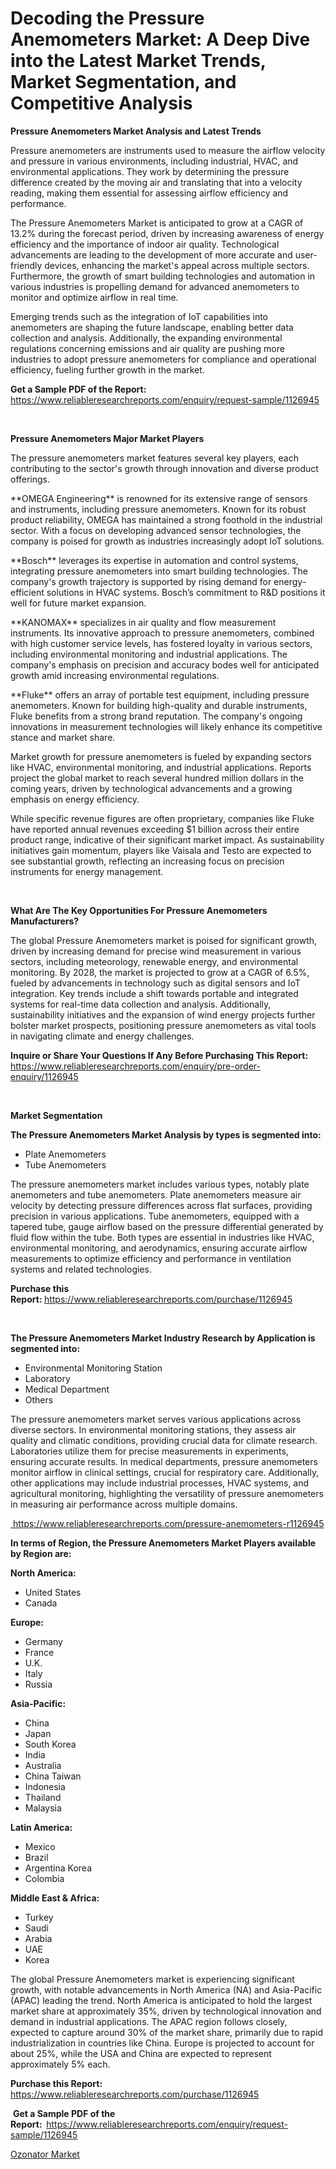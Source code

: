 <p><h1>Decoding the Pressure Anemometers Market: A Deep Dive into the Latest Market Trends, Market Segmentation, and Competitive Analysis</h1></p><p><strong>Pressure Anemometers Market Analysis and Latest Trends</strong></p>
<p><p>Pressure anemometers are instruments used to measure the airflow velocity and pressure in various environments, including industrial, HVAC, and environmental applications. They work by determining the pressure difference created by the moving air and translating that into a velocity reading, making them essential for assessing airflow efficiency and performance.</p><p>The Pressure Anemometers Market is anticipated to grow at a CAGR of 13.2% during the forecast period, driven by increasing awareness of energy efficiency and the importance of indoor air quality. Technological advancements are leading to the development of more accurate and user-friendly devices, enhancing the market's appeal across multiple sectors. Furthermore, the growth of smart building technologies and automation in various industries is propelling demand for advanced anemometers to monitor and optimize airflow in real time.</p><p>Emerging trends such as the integration of IoT capabilities into anemometers are shaping the future landscape, enabling better data collection and analysis. Additionally, the expanding environmental regulations concerning emissions and air quality are pushing more industries to adopt pressure anemometers for compliance and operational efficiency, fueling further growth in the market.</p></p>
<p><strong>Get a Sample PDF of the Report:&nbsp;</strong> <a href="https://www.reliableresearchreports.com/enquiry/request-sample/1126945?utm_campaign=2205&utm_medium=2&utm_source=Github&utm_content=ia&utm_term=21022025&utm_id=pressure-anemometers">https://www.reliableresearchreports.com/enquiry/request-sample/1126945</a></p>
<p>&nbsp;</p>
<p><strong>Pressure Anemometers Major Market Players</strong></p>
<p><p>The pressure anemometers market features several key players, each contributing to the sector's growth through innovation and diverse product offerings.</p><p>**OMEGA Engineering** is renowned for its extensive range of sensors and instruments, including pressure anemometers. Known for its robust product reliability, OMEGA has maintained a strong foothold in the industrial sector. With a focus on developing advanced sensor technologies, the company is poised for growth as industries increasingly adopt IoT solutions.</p><p>**Bosch** leverages its expertise in automation and control systems, integrating pressure anemometers into smart building technologies. The company's growth trajectory is supported by rising demand for energy-efficient solutions in HVAC systems. Bosch’s commitment to R&D positions it well for future market expansion.</p><p>**KANOMAX** specializes in air quality and flow measurement instruments. Its innovative approach to pressure anemometers, combined with high customer service levels, has fostered loyalty in various sectors, including environmental monitoring and industrial applications. The company's emphasis on precision and accuracy bodes well for anticipated growth amid increasing environmental regulations.</p><p>**Fluke** offers an array of portable test equipment, including pressure anemometers. Known for building high-quality and durable instruments, Fluke benefits from a strong brand reputation. The company's ongoing innovations in measurement technologies will likely enhance its competitive stance and market share.</p><p>Market growth for pressure anemometers is fueled by expanding sectors like HVAC, environmental monitoring, and industrial applications. Reports project the global market to reach several hundred million dollars in the coming years, driven by technological advancements and a growing emphasis on energy efficiency.</p><p>While specific revenue figures are often proprietary, companies like Fluke have reported annual revenues exceeding $1 billion across their entire product range, indicative of their significant market impact. As sustainability initiatives gain momentum, players like Vaisala and Testo are expected to see substantial growth, reflecting an increasing focus on precision instruments for energy management.</p></p>
<p>&nbsp;</p>
<p><strong>What Are The Key Opportunities For Pressure Anemometers Manufacturers?</strong></p>
<p><p>The global Pressure Anemometers market is poised for significant growth, driven by increasing demand for precise wind measurement in various sectors, including meteorology, renewable energy, and environmental monitoring. By 2028, the market is projected to grow at a CAGR of 6.5%, fueled by advancements in technology such as digital sensors and IoT integration. Key trends include a shift towards portable and integrated systems for real-time data collection and analysis. Additionally, sustainability initiatives and the expansion of wind energy projects further bolster market prospects, positioning pressure anemometers as vital tools in navigating climate and energy challenges.</p></p>
<p><strong>Inquire or Share Your Questions If Any Before Purchasing This Report:</strong> <a href="https://www.reliableresearchreports.com/enquiry/pre-order-enquiry/1126945?utm_campaign=2205&utm_medium=2&utm_source=Github&utm_content=ia&utm_term=21022025&utm_id=pressure-anemometers">https://www.reliableresearchreports.com/enquiry/pre-order-enquiry/1126945</a></p>
<p>&nbsp;</p>
<p><strong>Market Segmentation</strong></p>
<p><strong>The Pressure Anemometers Market Analysis by types is segmented into:</strong></p>
<p><ul><li>Plate Anemometers</li><li>Tube Anemometers</li></ul></p>
<p><p>The pressure anemometers market includes various types, notably plate anemometers and tube anemometers. Plate anemometers measure air velocity by detecting pressure differences across flat surfaces, providing precision in various applications. Tube anemometers, equipped with a tapered tube, gauge airflow based on the pressure differential generated by fluid flow within the tube. Both types are essential in industries like HVAC, environmental monitoring, and aerodynamics, ensuring accurate airflow measurements to optimize efficiency and performance in ventilation systems and related technologies.</p></p>
<p><strong>Purchase this Report:&nbsp;</strong><a href="https://www.reliableresearchreports.com/purchase/1126945?utm_campaign=2205&utm_medium=2&utm_source=Github&utm_content=ia&utm_term=21022025&utm_id=pressure-anemometers">https://www.reliableresearchreports.com/purchase/1126945</a></p>
<p>&nbsp;</p>
<p><strong>The Pressure Anemometers Market Industry Research by Application is segmented into:</strong></p>
<p><ul><li>Environmental Monitoring Station</li><li>Laboratory</li><li>Medical Department</li><li>Others</li></ul></p>
<p><p>The pressure anemometers market serves various applications across diverse sectors. In environmental monitoring stations, they assess air quality and climatic conditions, providing crucial data for climate research. Laboratories utilize them for precise measurements in experiments, ensuring accurate results. In medical departments, pressure anemometers monitor airflow in clinical settings, crucial for respiratory care. Additionally, other applications may include industrial processes, HVAC systems, and agricultural monitoring, highlighting the versatility of pressure anemometers in measuring air performance across multiple domains.</p></p>
<p><a href="https://www.reliableresearchreports.com/pressure-anemometers-r1126945?utm_campaign=2205&utm_medium=2&utm_source=Github&utm_content=ia&utm_term=21022025&utm_id=pressure-anemometers">&nbsp;https://www.reliableresearchreports.com/pressure-anemometers-r1126945</a></p>
<p><strong>In terms of Region, the Pressure Anemometers Market Players available by Region are:</strong></p>
<p>
    <p> <strong> North America: </strong>
        <ul>
            <li>United States</li>
            <li>Canada</li>
        </ul>
        </p> 
    <p> <strong> Europe: </strong>
        <ul>
            <li>Germany</li>
            <li>France</li>
            <li>U.K.</li>
            <li>Italy</li>
            <li>Russia</li>
        </ul>
        </p> 
    <p> <strong> Asia-Pacific: </strong>
        <ul>
            <li>China</li>
            <li>Japan</li>
            <li>South Korea</li>
            <li>India</li>
            <li>Australia</li>
            <li>China Taiwan</li>
            <li>Indonesia</li>
            <li>Thailand</li>
            <li>Malaysia</li>
        </ul>
        </p> 
    <p> <strong> Latin America: </strong>
        <ul>
            <li>Mexico</li>
            <li>Brazil</li>
            <li>Argentina Korea</li>
            <li>Colombia</li>
        </ul>
        </p> 
    <p> <strong> Middle East & Africa: </strong>
        <ul>
            <li>Turkey</li>
            <li>Saudi</li>
            <li>Arabia</li>
            <li>UAE</li>
            <li>Korea</li>
        </ul>
    </p>
    </p>
<p><p>The global Pressure Anemometers market is experiencing significant growth, with notable advancements in North America (NA) and Asia-Pacific (APAC) leading the trend. North America is anticipated to hold the largest market share at approximately 35%, driven by technological innovation and demand in industrial applications. The APAC region follows closely, expected to capture around 30% of the market share, primarily due to rapid industrialization in countries like China. Europe is projected to account for about 25%, while the USA and China are expected to represent approximately 5% each.</p></p>
<p><strong>Purchase this Report: </strong><a href="https://www.reliableresearchreports.com/purchase/1126945?utm_campaign=2205&utm_medium=2&utm_source=Github&utm_content=ia&utm_term=21022025&utm_id=pressure-anemometers">https://www.reliableresearchreports.com/purchase/1126945</a></p>
<p>&nbsp;<strong>Get a Sample PDF of the Report:&nbsp;&nbsp;</strong><a href="https://www.reliableresearchreports.com/enquiry/request-sample/1126945?utm_campaign=2205&utm_medium=2&utm_source=Github&utm_content=ia&utm_term=21022025&utm_id=pressure-anemometers">https://www.reliableresearchreports.com/enquiry/request-sample/1126945</a></p>
<p><strong></strong></p>
<p><p><a href="https://github.com/SanjidaKhan901/Market-Research-Report-List-1/blob/main/ozonator-market.md?utm_campaign=2205&utm_medium=2&utm_source=Github&utm_content=ia&utm_term=21022025&utm_id=pressure-anemometers">Ozonator Market</a></p></p>